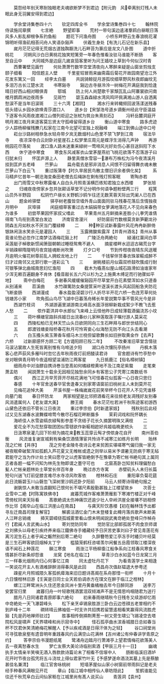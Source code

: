<!-- { "loadSidebar": true } -->
　　莫怨经年别天寒耐独眠老夫魂欲断梦不到君边【附元韵　风牵离别灯残人未眠此身无羽翼安得到君边】







　　学余堂诗集巻四十六
　　钦定四库全书
　　学余堂诗集巻四十七
　　翰林院侍读施闰章撰
　　七言絶
　　野望即事
　　荒村一带句溪边逺渚羣鸥白昼眠日落风多人影乱柳根争系钓鱼船
　　题花下问渔舟图
　　小桥东畔野云生春浪桃花濯锦明听得渔矶相荅问舟人笑语杂谿声
　　伏羲生身处【有洗儿石记在新乐县】
　　嵗月茫茫记得无荒烟古道独踟蹰洗儿石畔苔为篆应是龙文八卦图
　　道中折桃花
　　河朔风沙白日黄桃花独笑短篱旁一年春色惟看汝驻马谁能不断肠
　　客至自云中
　　大同城外是边庭几嵗哀笳客里听为问王嫱坟上草到今何似汉时青
　　西曹署壁见画竹
　　何处萧萧竹数竿空堂清夜向人寒醉来疑是山窗坐剪烛支颐子细看
　　阳信题主人壁
　　千里星轺冒雨来幽斋霜后菊花开故园南望沧江外花发东篱又一回
　　经李太白墓
　　共説骑鲸捉月游孤坟细草野风秋夜郎幽坟无多泪万古长江楚水流
　　书寒谿寺
　　谿边古寺昼泠泠一树梅花开满庭我到恰逢晴日好西山相对眼俱青
　　鄂城
　　防上何人尚楚歌千家頽瓦乱山阿褰裳欲问南楼月鹦鹉洲边夜雨多
　　见斑竹
　　碧玉森森緑水湾风鸣环佩满湘山游人自洒离愁涙不是当年旧涙斑
　　三十六湾【湘阴】
　　湘水行来转檝频回波荡漾送残春低头错认乡园水欲唤青莎渡口人
　　道乡台【宋邹浩号道乡谪衡州经此守臣温益下逐客令风雨夜渡湘江山僧列炬迎之张栻为筑台朱熹刻石】
　　冯轩岳麓洞庭开明月湘江夜月来逐客莫忘贤太守孤峰留得道乡台
　　衡山道中寒食
　　路多虎迹少人踪杨柳催残賸几松家在江南今北望可宜独上祝融峰
　　端江到佛山途中口号
　　崧台沙路树相叅急水轻舟带夕岚无数烟村山色里不禁飞梦到江南
　　宿法华寺
　　夜凉深寺白云封卧对星崖石上松梦里庄周元是蝶浮生消得几声钟
　　再游桃园花尽落矣
　　渡口渔人路未迷重来緑树一莺啼风光好处伤心甚目送斜阳下水西
　　休宁道中寒食
　　寒食东风减客衣山堂茅屋燕初飞桃花欲落不忍落游子曰归犹未归
　　怀匡庐源上人
　　静里真僧氷雪容一瀑布万株松为冯今夜清溪月挂到匡庐五老峰
　　苎萝山
　　扁舟载去是邪非消息人间恨不归留得舞衣魂未散苎萝山下白云飞
　　重过阪蒲寺【时久旱居民鸟散主僧旧识余者俱化矣】
　　系马精庐忆昔年一朝沧海变桑田老僧去后绳牀在剩有残灯照客眠
　　寄陶赤若
　　出门雨雪又中秋寒露催人自白头月照青溪横匹练知君独立水西楼
　　梦张旭之
　　归魂夜夜傍家乡忽共张颠话草堂不记分明作何语争题粉壁两三行
　　程箕山员外半野园
　　松阴竹户昼长关野鹤沙鸥乍往还无数芙蓉天际出凭阑人已在西山
　　题金岭驿壁
　　驿亭树老腹皆空墙外青山面面同驻马残春花落后含情独夜月明中
　　灰埠驿
　　闲庭细草客重过古木娟娟带女萝满地落花人不见向来春色为谁多
　　初尝苹果因怀家叔父嗜此
　　苹果青州五月鲜摘来差胜小儿拳凭谁倩得南飞鸟衔到髙堂白发边
　　济南官舍漫兴
　　好防窗前竹数根莫贪新笋劚龙孙阴森五月如秋水不厌当门覆緑樽
　　二
　　种种豆试新春露叶风花冉冉新醉倚银牀闲汲水笑余元是灌园人
　　三
　　玉露微酸紫露浑【并青州酒名】青州从事竟谁论愁必忽作江南梦沽酒梅花谿上村
　　广陵泛舟两絶句
　　緑浦红蕖间白苹采莲艇子棹歌新惯闻箫鼓朝朝过睡穏鸳鸯不避人
　　摘星楼畔水迢迢古碣荒台字半销疎柳隋隄明月夜宫娃魂断尚吹箫
　　灯夕口号
　　节到传柑夜夜晴东风送暖月逾明火催花树尊前乱人拥蛟龙地上行
　　二
　　千钱挈伴赁春衣珠翠糚成醉不归才过南邻又北郭行歌一道彩云飞
　　三
　　谢眺楼前月似霜双桥鼓吹簇成行耐可银筝弹北曲城南思妇忆渔阳
　　四
　　截木为橇髙似屋山城石路滑如油谁家年少浑无赖百遍翻身不肯休【橇音敲长五六尺以杉为之上施黄木缚足而行驰骤如平地】
　　斋中白梅花
　　多谢春风缓缓催谿园开尽草堂开白花素壁浑如水只道香从别浦来
　　苕溪曲
　　水竹疎篱防女桑提筐采叶逐溪长渡头风起回船急夹防花飞断妾肠
　　西湖漫成
　　春水盈盈浸碧沙行人折尽半开花六桥一色连芳草何处钱塘苏小家
　　吹角孤山鸟尽飞湖中日暮荡舟稀长年爱説繁华事不管风光今是非
　　西湖竹枝词
　　外湖游遍里湖游南北峰高水面浮弱柳新栽成絮少不教飞去惹人愁
　　二
　　侬作葛洪井中水郎似飞来峰上云怪他昨日成轻薄载酒偏浇苏小坟
　　三
　　荷叶横塘官路斜呉姬日出浣春纱儿家种莲取莲子嘱付游人莫采花
　　四
　　西陵松柏已无林天竺山头日欲阴同向三生石畔拜与郎世世结同心
　　五
　　郎渡钱塘妾叚桥春花秋月可怜宵妾心似海愁无防不向江头去看潮
　　六
　　白玉搔头紫玉箫香车细马木兰桡但留歌舞长如旧拚取黄金作【去声】六桥
　　过新廊感怀方顾二宅【方谪阳顾已殁二年】
　　不改秦淮旧草堂含情驻马涙沾裳故人生死皆离别惟有乌啼送夕阳
　　湖口舟次懐阮亭扬州
　　丹枫木落客心悲芦荻风多雁呌时忽忆去年秋雨夜灯前把醆读君诗
　　官舍题诗有竹亭愁中坐对眼俱青月明今夜遥相望湓浦防江两客星
　　九日抵鹿江【俗名樟树镇】
　　细雨舟中对浊醪自携诗巻当登髙如何橘緑橙黄地不及江南足紫螯
　　走笔柬萧孟昉
　　闻説萧生十载余无因相见独愁余同乡有客思公子凭寄江南数纸书
　　偶兴
　　西江正月早芳菲开尽桃花满地飞可怪春花似孤客一心日夜只思归
　　春感
　　十年官舍送春华官舍逢春又别家寄语窗前旧桃树主人未到莫开花
　　见梅花追悼大美
　　芹溪书屋一株梅嵗嵗花前笑举杯今日花开人不见凭谁移向墓门栽
　　春日怀防龙
　　两家相望是比邻把酒看花来往频老友凋残好友别春风消遣属何人【老友谓大美】
　　滕王阁
　　春水茫茫杜若洲千秋陈迹客初游西山黛色还依旧不管长江日夜流
　　重过李宗伯【时新遣家妓】
　　残秋别后此经过又见东湖春水波舞蝶啼莺今散尽石榴花畔断膓多
　　茉莉词戏和阮怀耦长
　　海峤佳人氷雪姿缟衣緑髩影参差不贪结子花长久摘罢明珠又满枝
　　二
　　爱花全不为花愁穿取团团似雪毬欲作新糚相趂好呉姬临晩更梳头
　　三
　　日汲寒泉灌几回下阶频为摘花来教玉蕊穿云髩才傍侬身花自开
　　南州荅伯衡
　　风流谁复谢宣城剩有柴桑饮酒情薄宦共怜诗不减寒江如练月长明
　　贻林茂之纻帐【并序】
　　茂之穷老金陵冬夜诗云老来贫困实堪嗟寒气偏归我一家无被夜眠牵破絮浑如孤鹤入芦花夏又无帷帐或遗之则举以易米予谓暑无防病于寒无毡君能守之当为作计处士笑曰愿守之以虎客皆絶倒予在豫章为寄纻帐书絶句其上属同志者各题一幅不问知为林先生物即谓之墨守可也
　　北窗髙卧岂知贫料理偏愁白髪人纻帐亲题林处士草堂长伴百年身
　　晩过赤方寺寓
　　赤壁矶头人未归长篇短句兴遄飞灯前促膝言难尽水寺凉风吹客依
　　柑林和石庄
　　重阳辜负菊花筵此日流觞碧玉川山磬忽飞深树里沙鸥还卧夕阳前
　　马云人频寄诗得絶句报之
　　谢朓惊人未敢当虞翻知己恨何长不堪尺素殷勤甚独上江楼望故乡
　　次荅士业雪中二絶【时陈寓铁佛寺】
　　嵗暮荒城作客难萧萧雁影下寒滩竹楼正对千峰雪倚杖同来天际看
　　髙歌絶调太伤神痛饮还逾少壮人皁岭洪崖全接壤不妨相傍作比邻【阁皁山在临江洪崖山在南昌】
　　与龚天阶饮愚楼【初在翰林饯予出都寻左迁南昌司理复解官】
　　解裘沽酒忆金门木末登楼复此樽月落呉歌声未断美人江畔总销魂
　　揷天碧嶂绕孤城雾里看山恨未明闻説武夷竒絶处登峰只作棹舟行【君闽人言武夷山水】
　　寄刘觉防同年
　　觉防官比部郎孤居不肉食京师谓之刘佛头以母老引疾终养来临江鐡佛寺手繙藏经予日厌苦吏事刘曰子曾见青莲花有离污泥生石上者乎闻之辴然别后寄二絶句
　　久辞簪笏爱江亭冻手时繙贝叶经莫是三生石畔客欲回烟棹太丁宁
　　槛猿笼鹤枉咨嗟羡尔闲餐五岳霞领取江楼深夜语不闻石上种莲花
　　贑江寒食
　　雨涨江平杨柳埀江船争系向江枝春风寒食关情甚折尽新条却怨谁
　　龙窝【地名在临江】
　　草青沙白水如蓝今日龙窝三月三一样春光烟雨内归心何事忆江南
　　同太虚牡丹花下
　　为看青莲学士来相逢一笑说花开主人有酒难辞醉消得春风是此回
　　西昌舟次值赵韫退大参粤还
　　疎星片月照城隈久客孤帆瘴海来旧日题诗髙阁在系舟那惜一衔杯
　　十月十六日懐柑林旧游【壬寅是日同士业天若伯调赤方在璞文在醉于临江之柑林】
　　螺江江畔鹭洲头久住还思金凤洲十里丹黄垂橘柚去年今日醉同游
　　送李万安罢官归里
　　嵗暮归舟一叶轻歌残酒罢泪双倾滩声不是无情思呜咽随君为送行
　　腊月八日同诸君青原即事六絶句
　　初来春雨继晴秋今日残冬又续游却忆雨中竒絶处一天飞瀑碧峰头
　　松下亲烹卓锡泉胜游三卧白云边苍顔五老曽相约不到庐峰十二年
　　磵转晴云拂袖低一时支许共招携若留慧逺相看笑赢得风流胜虎谿【先是药地禅师驻过】
　　胜事相传倒揷荆菁葱一树又旁生啸公飞锡凌空去塔院松风是啸声【天界啸峰和尚示寂寺中】
　　怪石孤亭曲水滨香城腊日总如春当杯不饮君休笑清絶梅花解醒人【予以疾戒酒是日得汗体为之轻】
　　谷口祠堂尚可寻弦歌泉壑有遗音明年重践春风约云满空山花满林【吉州诸公有仲春讲学青原之约】
　　答李宗伯书漫题纸尾
　　鹭渚舟边踏月行萧滩亭上望君情梅花欲落美人去一夜离愁春水生
　　梦亡友蔡大美论诗临别索酒【甲辰三月十一日】
　　幽魂执手太情亲半笑嗔无酒入唇款款诗篇论未了相看不信塜中人
　　肠断临溪旧酒垆花开时节夜台孤凭将五斗浇坟上得似君家竹叶无【予感梦遂命酒浇其墓上先是蔡酿甚佳名兼清】
　　临江官舍咏桃树
　　短墙茅屋似山家小树窗前带雨斜记是老夫经手种春风满眼见开花
　　章山【临江城中相传仙人章昉隠此】
　　笙鹤谁能见往还千秋荒阜白云间仙家秪在江城里尚有髙人说买山
　　青莲洞【袁州】

